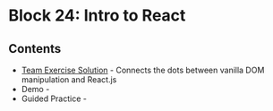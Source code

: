 # Block 24: Intro to React

## Contents

- [Team Exercise Solution](./team_exercise/) - Connects the dots between vanilla DOM manipulation and React.js
- Demo -
- Guided Practice -
